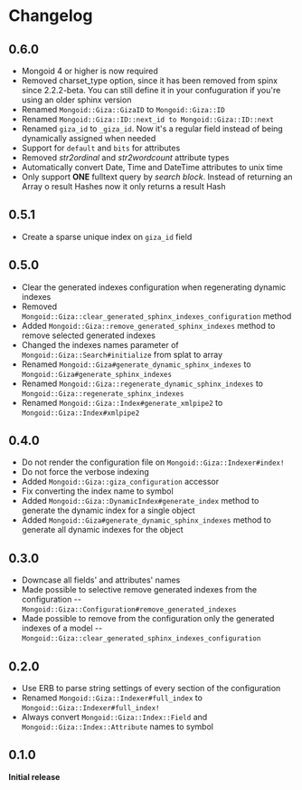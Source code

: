 # Changelog

## 0.6.0

* Mongoid 4 or higher is now required
* Removed charset_type option, since it has been removed from spinx since 2.2.2-beta. You can still define it in your confuguration if you're using an older sphinx version
* Renamed `Mongoid::Giza::GizaID` to `Mongoid::Giza::ID`
* Renamed `Mongoid::Giza::ID::next_id to Mongoid::Giza::ID::next`
* Renamed `giza_id` to `_giza_id`. Now it's a regular field instead of being dynamically assigned when needed
* Support for `default` and `bits` for attributes
* Removed *str2ordinal* and *str2wordcount* attribute types
* Automatically convert Date, Time and DateTime attributes to unix time
* Only support **ONE** fulltext query by *search block*. Instead of returning an Array o result Hashes now it only returns a result Hash

## 0.5.1

* Create a sparse unique index on `giza_id` field

## 0.5.0

* Clear the generated indexes configuration when regenerating dynamic indexes
* Removed `Mongoid::Giza::clear_generated_sphinx_indexes_configuration` method
* Added `Mongoid::Giza::remove_generated_sphinx_indexes` method to remove selected generated indexes
* Changed the indexes names parameter of `Mongoid::Giza::Search#initialize` from splat to array
* Renamed `Mongoid::Giza#generate_dynamic_sphinx_indexes` to `Mongoid::Giza#generate_sphinx_indexes`
* Renamed `Mongoid::Giza::regenerate_dynamic_sphinx_indexes` to `Mongoid::Giza::regenerate_sphinx_indexes`
* Renamed `Mongoid::Giza::Index#generate_xmlpipe2` to `Mongoid::Giza::Index#xmlpipe2`

## 0.4.0

* Do not render the configuration file on `Mongoid::Giza::Indexer#index!`
* Do not force the verbose indexing
* Added `Mongoid::Giza::giza_configuration` accessor
* Fix converting the index name to symbol
* Added `Mongoid::Giza::DynamicIndex#generate_index` method to generate the dynamic index for a single object
* Added `Mongoid::Giza#generate_dynamic_sphinx_indexes` method to generate all dynamic indexes for the object

## 0.3.0

* Downcase all fields' and attributes' names
* Made possible to selective remove generated indexes from the configuration -- `Mongoid::Giza::Configuration#remove_generated_indexes`
* Made possible to remove from the configuration only the generated indexes of a model -- `Mongoid::Giza::clear_generated_sphinx_indexes_configuration`

## 0.2.0

* Use ERB to parse string settings of every section of the configuration
* Renamed `Mongoid::Giza::Indexer#full_index` to `Mongoid::Giza::Indexer#full_index!`
* Always convert `Mongoid::Giza::Index::Field` and `Mongoid::Giza::Index::Attribute` names to symbol

## 0.1.0

**Initial release**
